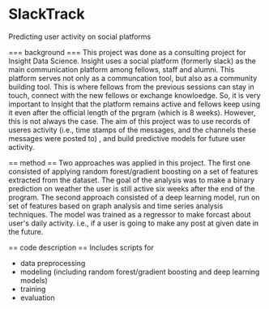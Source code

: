 # SlackTrack
Predicting user activity on social platforms 


=== background ===
This project was done as a consulting project for Insight Data Science. Insight uses a social platform (formerly slack) as the main communication platform among fellows, staff and alumni. This platform serves not only as a communcation tool, but also as a community building tool. This is where fellows from the previous sessions can stay in touch, connect with the new fellows or exchange knowloedge. So, it is very important to Insight that the platform remains active and fellows keep using it even after the official length of the prgram (which is 8 weeks). However, this is not always the case. The aim of this project was to use records of useres activity (i.e., time stamps of the messages, and the channels these messages were posted to) , and build predictive models for future user activity.

== method ==
Two approaches was applied in this project. The first one consisted of applying random forest/gradient boosting on a set of features extracted from the dataset. The goal of the analysis was to make a binary prediction on weather the user is still active six weeks after the end of the program. 
The second approach consisted of a deep learning model, run on set of features based on graph analysis and time series analysis techniques. The model was trained as a regressor to make forcast about user's daily activity. i.e., if a user is going to make any post at given date in the future. 

== code description ==
Includes scripts for 
- data preprocessing 
- modeling (including random forest/gradient boosting and deep learning models)
- training
- evaluation